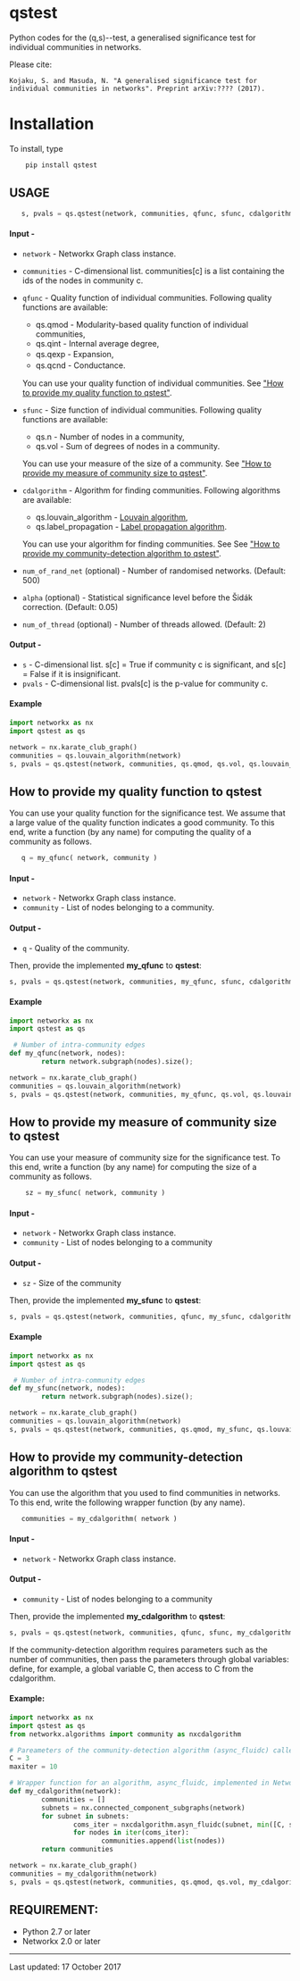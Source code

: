# qstest
Python codes for the (q,s)--test, a generalised significance test for individual communities in networks. 

Please cite:

    Kojaku, S. and Masuda, N. "A generalised significance test for individual communities in networks". Preprint arXiv:???? (2017).

# Installation
  To install, type

```bash 
    pip install qstest
```

## USAGE
 
 ```python
    s, pvals = qs.qstest(network, communities, qfunc, sfunc, cdalgorithm)
 ```
 
#### Input -  
* `network` - Networkx Graph class instance.
* `communities` - C-dimensional list. communities[c] is a list containing the ids of the nodes in community c.
* `qfunc` - Quality function of individual communities. Following quality functions are available:
    * qs.qmod - Modularity-based quality function of individual communities, 
    * qs.qint - Internal average degree, 
    * qs.qexp - Expansion,　　
    * qs.qcnd - Conductance.　

  You can use your quality function of individual communities. See ["How to provide my quality function to qstest"](#how-to-provide-my-quality-function-to-qstest).

 * `sfunc`  - Size function of individual communities. Following quality functions are available:
    * qs.n - Number of nodes in a community, 
    * qs.vol - Sum of degrees of nodes in a community.
    
    You can use your measure of the size of a community. See ["How to provide my measure of community size to qstest"](#how-to-provide-my-measure-of-community-size-to-qstest).
   
 * `cdalgorithm` - Algorithm for finding communities. Following algorithms are available:
    * qs.louvain_algorithm - [Louvain algorithm](http://perso.crans.org/aynaud/communities/index.html),
    * qs.label_propagation - [Label propagation algorithm](https://networkx.github.io/documentation/stable/reference/algorithms/generated/networkx.algorithms.community.asyn_lpa.asyn_lpa_communities.html#networkx.algorithms.community.asyn_lpa.asyn_lpa_communities).

    You can use your algorithm for finding communities. See See ["How to provide my community-detection algorithm to qstest"](#how-to-provide-my-measure-of-community-size-to-qstest).
 
 * `num_of_rand_net` (optional)  - Number of randomised networks. (Default: 500)
 * `alpha` (optional)  - Statistical significance level before the Šidák correction. (Default: 0.05)
 * `num_of_thread` (optional) - Number of threads allowed. (Default: 2)
  
#### Output -   
 * `s` - C-dimensional list. s[c] = True if community c is significant, and s[c] = False if it is insignificant. 
 * `pvals` - C-dimensional list. pvals[c] is the p-value for community c. 

#### Example
```python
import networkx as nx
import qstest as qs

network = nx.karate_club_graph()
communities = qs.louvain_algorithm(network)
s, pvals = qs.qstest(network, communities, qs.qmod, qs.vol, qs.louvain_algorithm)
```

## How to provide my quality function to **qstest**
You can use your quality function for the significance test. We assume that a large value of the quality function indicates a good community. To this end, write a function (by any name) for computing the quality of a community as follows.

 ```python
    q = my_qfunc( network, community )
```

#### Input -
 * `network` - Networkx Graph class instance. 
 * `community` - List of nodes belonging to a community.

#### Output -
  * `q` - Quality of the community.

Then, provide the implemented **my_qfunc** to **qstest**:
```python
s, pvals = qs.qstest(network, communities, my_qfunc, sfunc, cdalgorithm)
```

#### Example
```python
import networkx as nx
import qstest as qs

 # Number of intra-community edges
def my_qfunc(network, nodes):
        return network.subgraph(nodes).size();

network = nx.karate_club_graph()
communities = qs.louvain_algorithm(network)
s, pvals = qs.qstest(network, communities, my_qfunc, qs.vol, qs.louvain_algorithm)
```

## How to provide my measure of community size to **qstest**
You can use your measure of community size for the significance test. To this end, write a function (by any name) for computing the size of a community as follows.

```python
    sz = my_sfunc( network, community )
```

#### Input -
 * `network` - Networkx Graph class instance. 
 * `community` - List of nodes belonging to a community

#### Output - 
  * `sz` - Size of the community

Then, provide the implemented **my_sfunc** to **qstest**:
```python
s, pvals = qs.qstest(network, communities, qfunc, my_sfunc, cdalgorithm)
```  

#### Example
```python
import networkx as nx
import qstest as qs

 # Number of intra-community edges
def my_sfunc(network, nodes):
        return network.subgraph(nodes).size();

network = nx.karate_club_graph()
communities = qs.louvain_algorithm(network)
s, pvals = qs.qstest(network, communities, qs.qmod, my_sfunc, qs.louvain_algorithm)
```

## How to provide my community-detection algorithm to **qstest**
You can use the algorithm that you used to find communities in networks. To this end, write the following wrapper function (by any name).
 
 ```python
    communities = my_cdalgorithm( network )
 ```
    
#### Input -
 * `network` - Networkx Graph class instance. 

#### Output - 
 * `community` - List of nodes belonging to a community

Then, provide the implemented **my_cdalgorithm** to **qstest**:
```python
s, pvals = qs.qstest(network, communities, qfunc, sfunc, my_cdalgorithm)
```  

If the community-detection algorithm requires parameters such as the number of communities, then pass the parameters through global variables: define, for example, a global variable C, then access to C from the cdalgorithm.
  
#### Example:
```python
import networkx as nx
import qstest as qs
from networkx.algorithms import community as nxcdalgorithm

# Pareameters of the community-detection algorithm (async_fluidc) called from my_cdalgorithm
C = 3
maxiter = 10

# Wrapper function for an algorithm, async_fluidc, implemented in Networkx 2.0
def my_cdalgorithm(network):
        communities = []
        subnets = nx.connected_component_subgraphs(network)
        for subnet in subnets:
                coms_iter = nxcdalgorithm.asyn_fluidc(subnet, min([C, subnet.order()]), maxiter)
                for nodes in iter(coms_iter):
                       communities.append(list(nodes))
        return communities

network = nx.karate_club_graph()
communities = my_cdalgorithm(network)
s, pvals = qs.qstest(network, communities, qs.qmod, qs.vol, my_cdalgorithm)
```

## REQUIREMENT: 
* Python 2.7 or later
* Networkx 2.0 or later
--- 
Last updated: 17 October 2017


